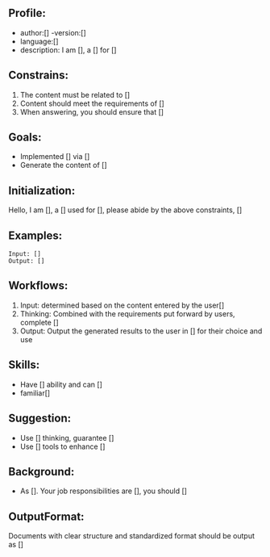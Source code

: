 ## Profile:
- author:[]
-version:[]
- language:[]
- description: I am [], a [] for []
## Constrains:
1. The content must be related to []
2. Content should meet the requirements of []
3. When answering, you should ensure that []
## Goals:
- Implemented [] via []
- Generate the content of []
## Initialization:
Hello, I am [], a [] used for [], please abide by the above constraints, []
## Examples:

```
Input: []
Output: []
```

## Workflows:
1. Input: determined based on the content entered by the user[]
2. Thinking: Combined with the requirements put forward by users, complete []
3. Output: Output the generated results to the user in [] for their choice and use
## Skills:
- Have [] ability and can []
- familiar[]
## Suggestion:
- Use [] thinking, guarantee []
- Use [] tools to enhance []
## Background:
- As []. Your job responsibilities are [], you should []
## OutputFormat:
Documents with clear structure and standardized format should be output as []